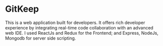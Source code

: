 # GitKeep
This is  a  web application built for developers. It offers rich developer experience by integrating real-time code collaboration with an advanced web IDE.
I used ReactJs and Redux for the Frontend; 
and Express, NodeJs, Mongodb for server side scripting.
